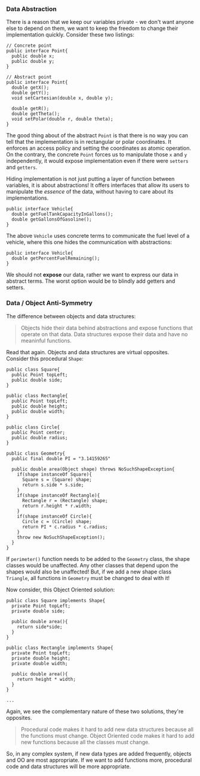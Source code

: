 ### Data Abstraction
There is a reason that we keep our variables private - we don't want anyone else to depend on them, we want to keep the freedom to change their implementation quickly.
Consider these two listings:
```
// Concrete point
public interface Point{
  public double x;
  public double y;
}
```
```
// Abstract point
public interface Point{
  double getX();
  double getY();
  void setCartesian(double x, double y);
  
  double getR();
  double getTheta();
  void setPolar(double r, double theta);
}
```
The good thing about of the abstract `Point` is that there is no way you can tell that the implementation is in rectangular or polar coordinates. It enforces an access policy and setting the coordinates as atomic operation.    
On the contrary, the concrete `Point` forces us to manipulate those `x` and `y` independently, it would expose implementation even if there were `setters` and `getters`.     

Hiding implementation is not just putting a layer of function between variables, it is about abstractions! It offers interfaces that allow its users to manipulate the *essence* of the data, without having to care about its implementations.    
```
public interface Vehicle{
  double getFuelTankCapacityInGallons();
  double getGallonsOfGasoline();
}
```
The above `Vehicle` uses concrete terms to communicate the fuel level of a vehicle, where this one hides the communication with abstractions:
```
public interface Vehicle{
  double getPercentFuelRemaining();
}
```
We should not **expose** our data, rather we want to express our data in abstract terms. The worst option would be to blindly add getters and setters.    

### Data / Object Anti-Symmetry

The difference between objects and data structures:

> Objects hide their data behind abstractions and expose functions that operate on that data.
> Data structures expose their data and have no meaninful functions.

Read that again. Objects and data structures are virtual opposites.    
Consider this procedural `Shape`:
```
public class Square{
  public Point topLeft;
  public double side;
}

public class Rectangle{
  public Point topLeft;
  public double height;
  public double width;
}

public class Circle{
  public Point center;
  public double radius;
}

public class Geometry{
  public final double PI = "3.14159265"
  
  public double area(Object shape) throws NoSuchShapeException{
    if(shape instanceOf Square){
      Square s = (Square) shape;
      return s.side * s.side;
    }
    if(shape instanceOf Rectangle){
      Rectangle r = (Rectangle) shape;
      return r.height * r.width;
    }
    if(shape instanceOf Circle){
      Circle c = (Circle) shape;
      return PI * c.radius * c.radius;
    }
    throw new NoSuchShapeException();
  }
}
```
If `perimeter()` function needs to be added to the `Geometry` class, the shape classes would be unaffected. Any other classes that depend upon the shapes would also be unaffected! But, if we add a new shape class `Triangle`, all functions in `Geometry` must be changed to deal with it!

Now consider, this Object Oriented solution:
```
public class Square implements Shape{
  private Point topLeft;
  private double side;
  
  public double area(){
    return side*side;
  }
}

public class Rectangle implements Shape{
  private Point topLeft;
  private double height;
  private double width;
  
  public double area(){
    return height * width;
  }
}

...
```
Again, we see the complementary nature of these two solutions, they're opposites.
> Procedural code makes it hard to add new data structures because all the functions must change.
> Object Oriented code makes it hard to add new functions because all the classes must change.

So, in any complex system, if new data types are added frequently, objects and OO are most appropriate. If we want to add functions more, procedural code and data structures will be more appropriate.
